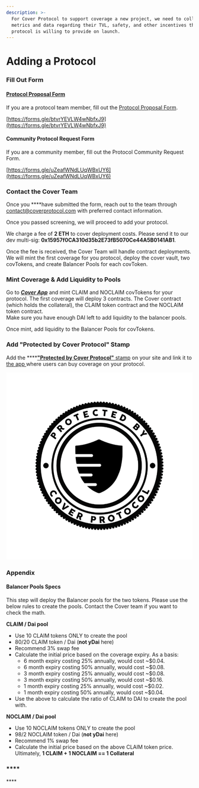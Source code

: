 ```yaml
---
description: >-
  For Cover Protocol to support coverage a new project, we need to collect some
  metrics and data regarding their TVL, safety, and other incentives the
  protocol is willing to provide on launch.
---
```


# Adding a Protocol

### Fill Out Form

#### [Protocol Proposal Form](https://forms.gle/btvrYEVLW4wNbfxJ)

If you are a protocol team member, fill out the [Protocol Proposal Form](https://forms.gle/btvrYEVLW4wNbfxJ).

[https://forms.gle/btvrYEVLW4wNbfxJ9](https://forms.gle/btvrYEVLW4wNbfxJ9)

#### Community Protocol Request Form

If you are a community member, fill out the Protocol Community Request Form.

[https://forms.gle/uZeafWNdLUqWBxUY6](https://forms.gle/uZeafWNdLUqWBxUY6)

### Contact the Cover Team

Once you ****have submitted the form, reach out to the team through contact@coverprotocol.com with preferred contact information.

Once you passed screening, we will proceed to add your protocol.

We charge a fee of **2 ETH** to cover deployment costs. Please send it to our dev multi-sig: **0x15957f0CA310d35b2E73fB5070Ce44A5B0141AB1**.

Once the fee is received, the Cover Team will handle contract deployments. We will mint the first coverage for you protocol, deploy the cover vault, two covTokens, and create Balancer Pools for each covToken.

### Mint Coverage & Add Liquidity to Pools

Go to [_**Cover App**_](https://app.coverprotocol.com/app/mint) and mint CLAIM and NOCLAIM covTokens for your protocol. The first coverage will deploy 3 contracts. The Cover contract \(which holds the collateral\), the CLAIM token contract and the NOCLAIM token contract.  
Make sure you have enough DAI left to add liquidity to the balancer pools.

Once mint, add liquidity to the Balancer Pools for covTokens.

### **Add "Protected by Cover Protocol" Stamp** 

Add the  ****[**"Protected by Cover Protocol"** stamp](https://docs.coverprotocol.com/website-links/logos) on your site and link it to [the app ](https://app.coverprotocol.com/app/marketplace)where users can buy coverage on your protocol.

![](../.gitbook/assets/cover-stamp-1.jpg)

### Appendix

#### Balancer Pools Specs

This step will deploy the Balancer pools for the two tokens. Please use the below rules to create the pools. Contact the Cover team if you want to check the math.

**CLAIM / Dai pool**

* Use 10 CLAIM tokens ONLY to create the pool
* 80/20 CLAIM token / Dai \(**not yDai** here\)
* Recommend 3% swap fee
* Calculate the initial price based on the coverage expiry. As a basis:
  * 6 month expiry costing 25% annually, would cost ~$0.04.
  * 6 month expiry costing 50% annually, would cost ~$0.08.
  * 3 month expiry costing 25% annually, would cost ~$0.08.
  * 3 month expiry costing 50% annually, would cost ~$0.16.
  * 1 month expiry costing 25% annually, would cost ~$0.02.
  * 1 month expiry costing 50% annually, would cost ~$0.04.
* Use the above to calculate the ratio of CLAIM to DAI to create the pool with.

**NOCLAIM / Dai pool**

* Use 10 NOCLAIM tokens ONLY to create the pool
* 98/2 NOCLAIM token / Dai \(**not yDai** here\)
* Recommend 1% swap fee
* Calculate the initial price based on the above CLAIM token price. Ultimately, **1 CLAIM + 1 NOCLAIM  == 1 Collateral**

### \*\*\*\*

\*\*\*\*



